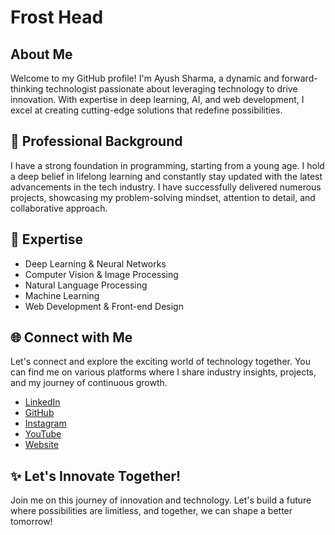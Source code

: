 # Frost Head

## About Me
Welcome to my GitHub profile! I'm Ayush Sharma, a dynamic and forward-thinking technologist passionate about leveraging technology to drive innovation. With expertise in deep learning, AI, and web development, I excel at creating cutting-edge solutions that redefine possibilities.

## 💼 Professional Background
I have a strong foundation in programming, starting from a young age. I hold a deep belief in lifelong learning and constantly stay updated with the latest advancements in the tech industry. I have successfully delivered numerous projects, showcasing my problem-solving mindset, attention to detail, and collaborative approach.

## 🌟 Expertise
- Deep Learning & Neural Networks
- Computer Vision & Image Processing
- Natural Language Processing
- Machine Learning
- Web Development & Front-end Design

## 🌐 Connect with Me
Let's connect and explore the exciting world of technology together. You can find me on various platforms where I share industry insights, projects, and my journey of continuous growth.

- [LinkedIn](https://www.linkedin.com/in/frost-head/)
- [GitHub](https://github.com/frost-head)
- [Instagram](https://instagram.com/frost_head)
- [YouTube](https://www.youtube.com/channel/UCJCwFQT3KK4-K_08kIcnhDg)
- [Website](https://frost-head.github.io)

## ✨ Let's Innovate Together!
Join me on this journey of innovation and technology. Let's build a future where possibilities are limitless, and together, we can shape a better tomorrow!

